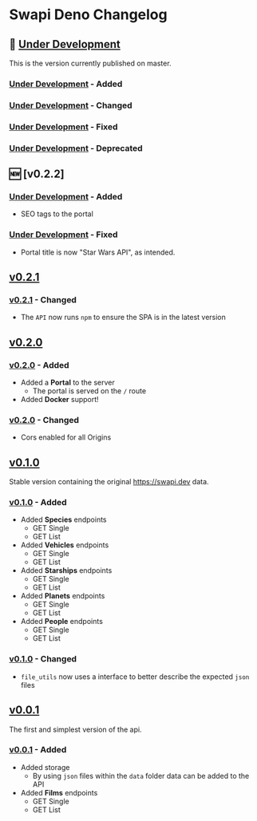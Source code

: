 # Swapi Deno Changelog

## 🔧 [Under Development]

This is the version currently published on master.

### [Under Development] - Added

### [Under Development] - Changed

### [Under Development] - Fixed

### [Under Development] - Deprecated

## 🆕 [v0.2.2]

### [Under Development] - Added

+ SEO tags to the portal

### [Under Development] - Fixed

+ Portal title is now "Star Wars API", as intended.

## [v0.2.1]

### [v0.2.1] - Changed

+ The `API` now runs `npm` to ensure the SPA is in the latest version

## [v0.2.0]

### [v0.2.0] - Added

+ Added a **Portal** to the server
  + The portal is served on the `/` route
+ Added **Docker** support!

### [v0.2.0] - Changed

+ Cors enabled for all Origins

## [v0.1.0]

Stable version containing the original https://swapi.dev data.

### [v0.1.0] - Added

+ Added **Species** endpoints
  + GET Single
  + GET List
+ Added **Vehicles** endpoints
  + GET Single
  + GET List
+ Added **Starships** endpoints
  + GET Single
  + GET List
+ Added **Planets** endpoints
  + GET Single
  + GET List
+ Added **People** endpoints
  + GET Single
  + GET List

### [v0.1.0] - Changed

+ `file_utils` now uses a interface to better describe the expected `json` files

## [v0.0.1]

The first and simplest version of the api.

### [v0.0.1] - Added

+ Added storage
  + By using `json` files within the `data` folder data can be added to the API
+ Added **Films** endpoints
  + GET Single
  + GET List

<!-- Links to Tags -->
[Under Development]:https://github.com/rodolphocastro/deno-swapi/tree/master
[v0.2.1]:https://github.com/rodolphocastro/deno-swapi/tree/v0.2.1
[v0.2.0]:https://github.com/rodolphocastro/deno-swapi/tree/v0.2.0
[v0.1.0]:https://github.com/rodolphocastro/deno-swapi/tree/v0.1.0
[v0.0.1]:https://github.com/rodolphocastro/deno-swapi/tree/v0.0.1
